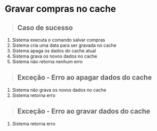 # Gravar compras no cache

> ## Caso de sucesso

1. Sistema executa o comando salvar compras
2. Sistema cria uma data para ser gravada no cache
3. Sistema apaga os dados do cache atual
4. Sistema grava os novos dados no cache
5. Sistema não retorna nenhum erro

> ## Exceção - Erro ao apagar dados do cache

1. Sistema não grava os novos dados no cache
2. Sistema retorna erro

> ## Exceção - Erro ao gravar dados do cache

1. Sistema retorna erro

